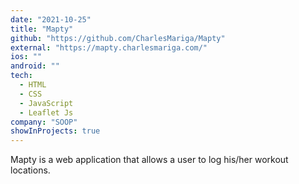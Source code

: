 ```yaml
---
date: "2021-10-25"
title: "Mapty"
github: "https://github.com/CharlesMariga/Mapty"
external: "https://mapty.charlesmariga.com/"
ios: ""
android: ""
tech:
  - HTML
  - CSS
  - JavaScript
  - Leaflet Js
company: "SOOP"
showInProjects: true
---
```


Mapty is a web application that allows a user to log his/her workout locations.
